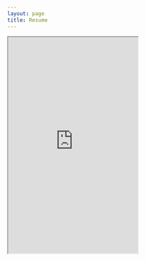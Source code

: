 ```yaml
---
layout: page
title: Resume
---
```


<iframe src="https://drive.google.com/file/d/1uF3oK9quOoXjl7E-g2YTW7SmI6fr4EM1/preview" height="500"></iframe>
